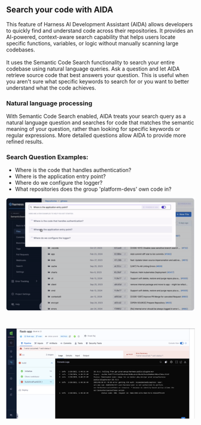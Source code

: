 ## Search your code with AIDA

This feature of Harness AI Development Assistant (AIDA) allows developers to quickly find and understand code across their repositories. It provides an AI-powered, context-aware search capability that helps users locate specific functions, variables, or logic without manually scanning large codebases.</br>
</br>
It uses the Semantic Code Search functionality to search your entire codebase using natural language queries. Ask a question and let AIDA retrieve source code that best answers your question. This is useful when you aren't sure what specific keywords to search for or you want to better understand what the code achieves.
### Natural language processing
With Semantic Code Search enabled, AIDA treats your search query as a natural language question and searches for code that matches the semantic meaning of your question, rather than looking for specific keywords or regular expressions. More detailed questions allow AIDA to provide more refined results.

### Search Question Examples: 
- Where is the code that handles authentication?
- Where is the application entry point?
- Where do we configure the logger?
- What repositories does the group 'platform-devs' own code in?

![searcho-code](https://github.com/vivekraj601/Harness/blob/0653b2cc59b33e835827c2bee00db3874fd3b818/harness-AI/media/search.png)

</br>

![searcho-code](https://github.com/vivekraj601/Harness/blob/e4d15adb5abd70d2ca2e49098bbd6c2d9b4d9f26/harness-AI/media/build.png)
